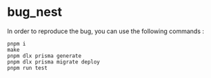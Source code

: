 # bug_nest

In order to reproduce the bug, you can use the following commands :

```
pnpm i
make
pnpm dlx prisma generate
pnpm dlx prisma migrate deploy
pnpm run test
```
